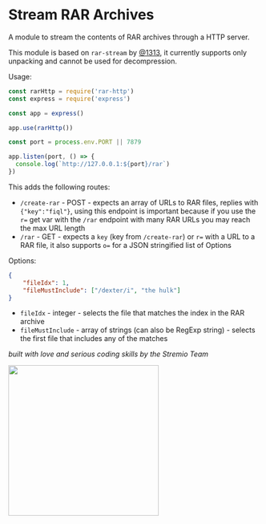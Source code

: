 # Stream RAR Archives

A module to stream the contents of RAR archives through a HTTP server.

This module is based on `rar-stream` by [@1313](https://github.com/1313), it currently supports only unpacking and cannot be used for decompression.

Usage:
```javascript
const rarHttp = require('rar-http')
const express = require('express')

const app = express()

app.use(rarHttp())

const port = process.env.PORT || 7879

app.listen(port, () => {
  console.log(`http://127.0.0.1:${port}/rar`)
})
```

This adds the following routes:
- `/create-rar` - POST - expects an array of URLs to RAR files, replies with `{"key":"fiql"}`, using this endpoint is important because if you use the `r=` get var with the `/rar` endpoint with many RAR URLs you may reach the max URL length
- `/rar` - GET - expects a `key` (key from `/create-rar`) or `r=` with a URL to a RAR file, it also supports `o=` for a JSON stringified list of Options

Options:
```JSON
{
	"fileIdx": 1,
	"fileMustInclude": ["/dexter/i", "the hulk"]
}
```

- `fileIdx` - integer - selects the file that matches the index in the RAR archive
- `fileMustInclude` - array of strings (can also be RegExp string) - selects the first file that includes any of the matches

_built with love and serious coding skills by the Stremio Team_

<img src="https://blog.stremio.com/wp-content/uploads/2023/08/stremio-code-footer.jpg" width="300" />